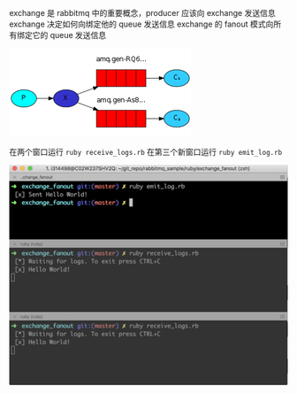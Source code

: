 exchange 是 rabbitmq 中的重要概念，producer 应该向 exchange 发送信息
exchange 决定如何向绑定他的 queue 发送信息
exchange 的 fanout 模式向所有绑定它的 queue 发送信息

![](https://raw.githubusercontent.com/superchen14/rabbitmq_sample/master/img/exchange_fanout.png)

在两个窗口运行 `ruby receive_logs.rb`
在第三个新窗口运行 `ruby emit_log.rb`

![](https://raw.githubusercontent.com/superchen14/rabbitmq_sample/master/img/exchange_fanout_demo.png)
